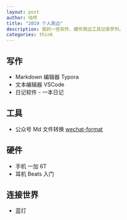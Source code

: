 ```yaml
---
layout: post
author: 咕咚
title: "2019 个人周边"
description: 我的一些软件、硬件周边工具记录罗列。
categories: think 
---
```


## 写作
* Markdown 编辑器 Typora
* 文本编辑器 VSCode
* 日记软件 - 一本日记

## 工具
* 公众号 Md 文件转换 [wechat-format](https://github.com/maoruibin/wechat-format)


## 硬件
* 手机 一加 6T
* 耳机 Beats 入门

## 连接世界
* 蓝灯